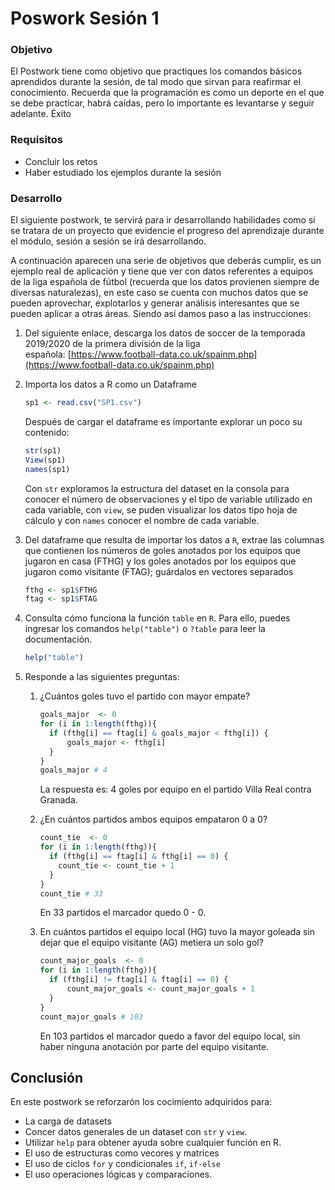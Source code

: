 # Poswork Sesión 1

### **Objetivo**

El Postwork tiene como objetivo que practiques los comandos básicos aprendidos durante la sesión, de tal modo que sirvan para reafirmar el conocimiento. Recuerda que la programación es como un deporte en el que se debe practicar, habrá caídas, pero lo importante es levantarse y seguir adelante. Éxito

### **Requisitos**

- Concluir los retos
- Haber estudiado los ejemplos durante la sesión

### **Desarrollo**

El siguiente postwork, te servirá para ir desarrollando habilidades como si se tratara de un proyecto que evidencie el progreso del aprendizaje durante el módulo, sesión a sesión se irá desarrollando.

A continuación aparecen una serie de objetivos que deberás cumplir, es un ejemplo real de aplicación y tiene que ver con datos referentes a equipos de la liga española de fútbol (recuerda que los datos provienen siempre de diversas naturalezas), en este caso se cuenta con muchos datos que se pueden aprovechar, explotarlos y generar análisis interesantes que se pueden aplicar a otras áreas. Siendo así damos paso a las instrucciones:

1. Del siguiente enlace, descarga los datos de soccer de la temporada 2019/2020 de la primera división de la liga española: [https://www.football-data.co.uk/spainm.php](https://www.football-data.co.uk/spainm.php)
2. Importa los datos a R como un Dataframe
    
    ```r
    sp1 <- read.csv("SP1.csv")
    ```
    
    Después de cargar el dataframe es importante explorar un poco su contenido:
    
    ```r
    str(sp1)
    View(sp1)
    names(sp1)
    ```
    
    Con `str` exploramos la estructura del dataset en la consola para conocer el número de observaciones y el tipo de variable utilizado en cada variable, con `view`, se puden visualizar los datos tipo hoja de cálculo y con `names` conocer el nombre de cada variable.
    
3. Del dataframe que resulta de importar los datos a `R`, extrae las columnas que contienen los números de goles anotados por los equipos que jugaron en casa (FTHG) y los goles anotados por los equipos que jugaron como visitante (FTAG); guárdalos en vectores separados
    
    ```r
    fthg <- sp1$FTHG
    ftag <- sp1$FTAG
    ```
    
4. Consulta cómo funciona la función `table` en `R`. Para ello, puedes ingresar los comandos `help("table")` o `?table` para leer la documentación.
    
    ```r
    help("table")
    ```
    
5. Responde a las siguientes preguntas: 
    1. ¿Cuántos goles tuvo el partido con mayor empate? 
        
        ```r
        goals_major  <- 0
        for (i in 1:length(fthg)){
          if (fthg[i] == ftag[i] & goals_major < fthg[i]) {
              goals_major <- fthg[i]
          }
        }
        goals_major # 4
        ```
        
        La respuesta es: 4 goles por equipo en el partido Villa Real contra Granada. 
        
    2. ¿En cuántos partidos ambos equipos empataron 0 a 0? 
        
        ```r
        count_tie  <- 0
        for (i in 1:length(fthg)){
          if (fthg[i] == ftag[i] & fthg[i] == 0) {
            count_tie <- count_tie + 1
          }
        }
        count_tie # 33
        ```
        
        En 33 partidos el marcador quedo 0 - 0. 
        
    3. En cuántos partidos el equipo local (HG) tuvo la mayor goleada sin dejar que el equipo visitante (AG) metiera un solo gol?
        
        ```r
        count_major_goals  <- 0
        for (i in 1:length(fthg)){
          if (fthg[i] != ftag[i] & ftag[i] == 0) {
              count_major_goals <- count_major_goals + 1
          }
        }
        count_major_goals # 103
        ```
        
        En 103 partidos el marcador quedo a favor del equipo local, sin haber ninguna anotación por parte del equipo visitante.

## Conclusión

En este postwork se reforzarón los cocimiento adquiridos para:

* La carga de datasets
* Concer datos generales de un dataset con `str` y `view`.
* Utilizar `help` para obtener ayuda sobre cualquier función en R.
* El uso de estructuras como vecores y matrices
* El uso de ciclos `for` y condicionales `if`, `if-else`
* El uso operaciones lógicas y comparaciones.